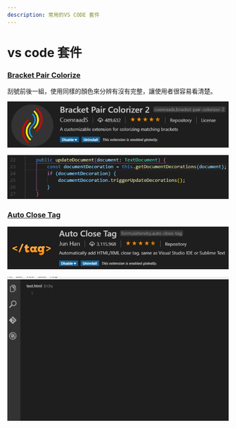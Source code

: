 ```yaml
---
description: 常用的VS CODE 套件
---
```


# vs code 套件

### [Bracket Pair Colorize](https://marketplace.visualstudio.com/items?itemName=CoenraadS.bracket-pair-colorizer)

刮號前後一組，使用同樣的顏色來分辨有沒有完整，讓使用者很容易看清楚。

![](../../.gitbook/assets/image%20%289%29.png)

![](../../.gitbook/assets/image%20%2830%29.png)

### [Auto Close Tag](https://marketplace.visualstudio.com/items?itemName=formulahendry.auto-close-tag)

![](../../.gitbook/assets/image%20%2817%29.png)

![](../../.gitbook/assets/image%20%287%29.png)


